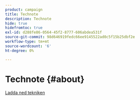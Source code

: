 ```yaml
---
product: campaign
title: Technote
description: Technote
hide: true
hidefromtoc: true
exl-id: d288fe86-0564-45f2-8777-606abdea531f
source-git-commit: 98d646919fedc66ee9145522ad0c5f15b25dbf2e
workflow-type: tm+mt
source-wordcount: '6'
ht-degree: 0%

---
```


# Technote {#about}

[Ladda ned tekniken](guidelines.pdf)
